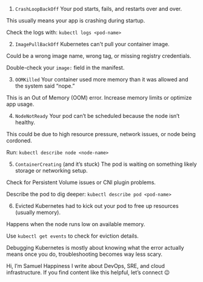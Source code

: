 
1. `CrashLoopBackOff`
Your pod starts, fails, and restarts over and over.
 
This usually means your app is crashing during startup.

 Check the logs with: `kubectl logs <pod-name>`


2. `ImagePullBackOff`
Kubernetes can't pull your container image.

Could be a wrong image name, wrong tag, or missing registry credentials.

Double-check your `image:` field in the manifest.


3. `OOMKilled`
Your container used more memory than it was allowed and the system said “nope.”

 This is an Out of Memory (OOM) error.
 Increase memory limits or optimize app usage.


4. `NodeNotReady`
Your pod can’t be scheduled because the node isn’t healthy.

 This could be due to high resource pressure, network issues, or node being cordoned.

 Run: `kubectl describe node <node-name>`


5. `ContainerCreating` (and it’s stuck)
The pod is waiting on something likely storage or networking setup.

 Check for Persistent Volume issues or CNI plugin problems.

 Describe the pod to dig deeper: `kubectl describe pod <pod-name>`


6. Evicted
Kubernetes had to kick out your pod to free up resources (usually memory).

 Happens when the node runs low on available memory.

 Use `kubectl get events` to check for eviction details.

 Debugging Kubernetes is mostly about knowing what the error actually means once you do, troubleshooting becomes way less scary.

Hi, I’m Samuel Happiness I write about DevOps, SRE, and cloud infrastructure.
If you find content like this helpful, let’s connect 😉